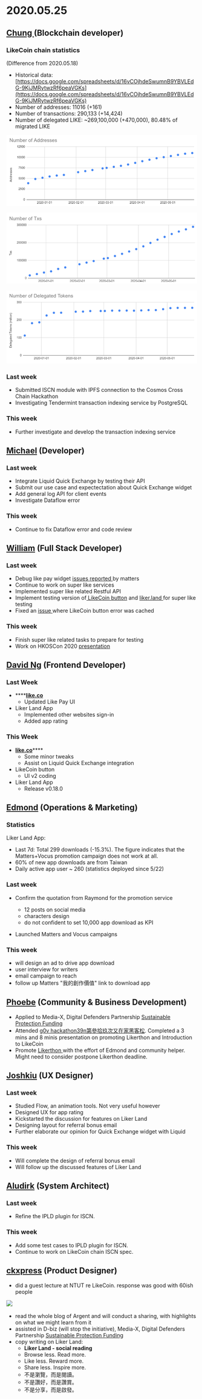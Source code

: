 # 2020.05.25



## [Chung ](https://like.co/chungwu)(Blockchain developer)

### LikeCoin chain statistics

(Difference from 2020.05.18)

* Historical data: [https://docs.google.com/spreadsheets/d/16vCOjhdeSwumnB9YBVLEdG-9KjJMRytwzRf6peaVGKs](https://docs.google.com/spreadsheets/d/16vCOjhdeSwumnB9YBVLEdG-9KjJMRytwzRf6peaVGKs)
* Number of addresses: 11016 (+161)
* Number of transactions: 290,133 (+14,424)
* Number of delegated LIKE: \~269,100,000 (+470,000), 80.48% of migrated LIKE

![](<../../../.gitbook/assets/image (42).png>)

![](<../../../.gitbook/assets/image (43).png>)

![](<../../../.gitbook/assets/image (41).png>)

### Last week

* Submitted ISCN module with IPFS connection to the Cosmos Cross Chain Hackathon
* Investigating Tendermint transaction indexing service by PostgreSQL

### This week

* Further investigate and develop the transaction indexing service

## [Michael](httsp://like.co/michaelcheung) (Developer)

### Last week

* Integrate Liquid Quick Exchange by testing their API
* Submit our use case and expectectation about Quick Exchange widget
* Add general log API for client events
* Investigate Dataflow error

### This week

* Continue to fix Dataflow error and code review

## [William](https://like.co/williamchong007) (Full Stack Developer)

### Last week

* Debug like pay widget [issues ](https://github.com/likecoin/like-co/pull/1428)[reported ](https://github.com/likecoin/likecoin-api-public/pull/147)by matters
* Continue to work on super like services
* Implemented super like related Restful API
* Implement testing version of[ LikeCoin button](https://github.com/likecoin/likecoin-button/pull/263) and [liker.land ](https://github.com/likecoin/liker-land/pull/257)for super like testing
* Fixed an [issue ](https://github.com/likecoin/likecoin-button/pull/260)where LikeCoin button error was cached

### This week

* Finish super like related tasks to prepare for testing
* Work on HKOSCon 2020 [presentation](https://hkoscon.org/2020/topics/open-default-trying-run-startup-open-source-culture-mind)

## [David Ng](https://github.com/nwingt) (Frontend Developer)

### Last Week

* ****[**like.co**](https://like.co)
  * Updated Like Pay UI
* Liker Land App
  * Implemented other websites sign-in
  * Added app rating

### This Week

* [**like.co**](https://like.co)****
  * Some minor tweaks
  * Assist on Liquid Quick Exchange integration
* LikeCoin button
  * UI v2 coding
* Liker Land App
  * Release v0.18.0

## [E**dmond**](https://like.co/edmondyu) **(Operations & Marketing)**

### **Statistics**

Liker Land App:

* Last 7d: Total 299 downloads (-15.3%).  The figure indicates that the Matters+Vocus promotion campaign does not work at all.&#x20;
* 60% of new app downloads are from Taiwan
* Daily active app user \~ 260 (statistics deployed since 5/22)

### **Last week**

*   Confirm the quotation from Raymond for the promotion service

    * 12 posts on social media
    * characters design
    * do not confident to set 10,000 app download as KPI


* Launched Matters and Vocus campaigns

### This week

* will design an ad to drive app download
* user interview for writers
* email campaign to reach
* follow up Matters "我的創作價值" link to download app

## [Phoebe](https://like.co/phoebe\_fb) (Community & Business Development) <a href="#fbf6" id="fbf6"></a>

* Applied to Media-X, Digital Defenders Partnership [Sustainable Protection Funding](https://www.digitaldefenders.org/funding/sustainable-protection-funding/)
* Attended [g0v hackathon39n第參拾玖次又在家黑客松](https://docs.google.com/spreadsheets/d/1FZag4UTdaVUfdjBiVACRceoWhqTTGrW-fTHok\_cYgkI/edit?pli=1#gid=1). Completed a 3 mins and 8 minis presentation on promoting Likerthon and Introduction to LikeCoin&#x20;
* Promote [Likerthon ](https://github.com/likecoin/likerthon)with the effort of Edmond and community helper. Might need to consider postpone Likerthon deadline.

## [Joshkiu](https://like.co/joshkiu) (UX Designer)

### Last week

* Studied Flow, an animation tools. Not very useful however
* Designed UX for app rating
* Kickstarted the discussion for features on Liker Land
* Designing layout for referral bonus email
* Further elaborate our opinion for Quick Exchange widget with Liquid

### This week

* Will complete the design of referral bonus email
* Will follow up the discussed features of Liker Land

## [Aludirk](https://like.co/aludirk) (System Architect) <a href="#fbf6" id="fbf6"></a>

### Last week

* Refine the IPLD plugin for ISCN.

### This week

* Add some test cases to IPLD plugin for ISCN.
* Continue to work on LikeCoin chain ISCN spec.

## [ckxpress](https://like.co/ckxpress) (Product Designer) <a href="#fbf6" id="fbf6"></a>

* did a guest lecture at NTUT re LikeCoin. response was good with 60ish people

![](../../../.gitbook/assets/99295070\_1889167207884846\_2634685513784623104\_n-1-edited.png)

* read the whole blog of Argent and will conduct a sharing, with highlights on what we might learn from it
* assisted in D-biz (will stop the initiative), Media-X, Digital Defenders Partnership [Sustainable Protection Funding](https://www.digitaldefenders.org/funding/sustainable-protection-funding/)
* copy writing on Liker Land:
  * **Liker Land - social reading**
  * Browse less. Read more.
  * Like less. Reward more.
  * Share less. Inspire more.
  * 不是瀏覽，而是閱讀。
  * 不是讚好，而是讚賞。
  * 不是分享，而是啟發。
